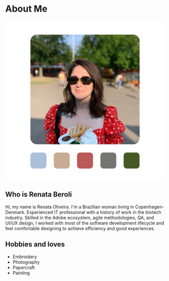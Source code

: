 # About Me

![Me](img/me.jpg)

## Who is Renata Beroli
Hi, my name is Renata Oliveira. I'm a Brazilian woman living in Copenhagen-Denmark. 
Experienced IT professional with a history of work in the biotech industry. Skilled in the Adobe ecosystem, 
agile methodologies, QA, and UI/UX design, I worked with most of the software development lifecycle 
and feel comfortable designing to achieve efficiency and good experiences.

## Hobbies and loves
- Embroidery
- Photography
- Papercraft
- Painting
